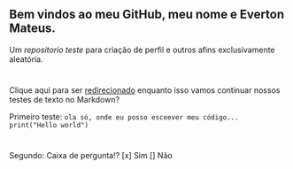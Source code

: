 ## Bem vindos ao meu GitHub, meu nome e Everton Mateus.
Um _repositorio teste_ para criação de perfil e outros afins exclusivamente aleatória.
#
Clique aqui para ser [redirecionado](newFileLink.txt) enquanto isso vamos continuar nossos testes de texto no Markdown?

Primeiro teste:
 `ola só, onde eu posso esceever meu código...
 print("Hello world")`
#
 Segundo:
 Caixa de pergunta!?
 [x] Sim
 [] Não
